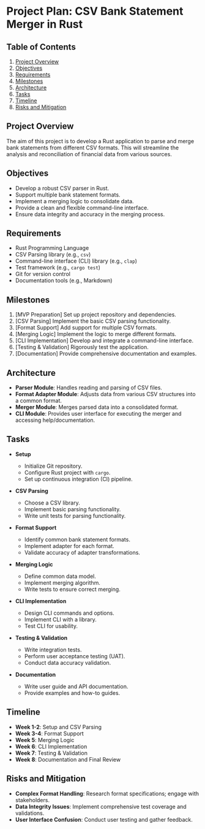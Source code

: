 # Project Plan: CSV Bank Statement Merger in Rust

## Table of Contents
1. [Project Overview](#project-overview)
2. [Objectives](#objectives)
3. [Requirements](#requirements)
4. [Milestones](#milestones)
5. [Architecture](#architecture)
6. [Tasks](#tasks)
7. [Timeline](#timeline)
8. [Risks and Mitigation](#risks-and-mitigation)

## Project Overview
The aim of this project is to develop a Rust application to parse and merge bank statements from different CSV formats. This will streamline the analysis and reconciliation of financial data from various sources.

## Objectives
- Develop a robust CSV parser in Rust.
- Support multiple bank statement formats.
- Implement a merging logic to consolidate data.
- Provide a clean and flexible command-line interface.
- Ensure data integrity and accuracy in the merging process.

## Requirements
- Rust Programming Language
- CSV Parsing library (e.g., `csv`)
- Command-line interface (CLI) library (e.g., `clap`)
- Test framework (e.g., `cargo test`)
- Git for version control
- Documentation tools (e.g., Markdown)

## Milestones
1. [MVP Preparation] Set up project repository and dependencies.
2. [CSV Parsing] Implement the basic CSV parsing functionality.
3. [Format Support] Add support for multiple CSV formats.
4. [Merging Logic] Implement the logic to merge different formats.
5. [CLI Implementation] Develop and integrate a command-line interface.
6. [Testing & Validation] Rigorously test the application.
7. [Documentation] Provide comprehensive documentation and examples.

## Architecture
- **Parser Module**: Handles reading and parsing of CSV files.
- **Format Adapter Module**: Adjusts data from various CSV structures into a common format.
- **Merger Module**: Merges parsed data into a consolidated format.
- **CLI Module**: Provides user interface for executing the merger and accessing help/documentation.

## Tasks
- **Setup**
  - Initialize Git repository.
  - Configure Rust project with `cargo`.
  - Set up continuous integration (CI) pipeline.

- **CSV Parsing**
  - Choose a CSV library.
  - Implement basic parsing functionality.
  - Write unit tests for parsing functionality.

- **Format Support**
  - Identify common bank statement formats.
  - Implement adapter for each format.
  - Validate accuracy of adapter transformations.

- **Merging Logic**
  - Define common data model.
  - Implement merging algorithm.
  - Write tests to ensure correct merging.

- **CLI Implementation**
  - Design CLI commands and options.
  - Implement CLI with a library.
  - Test CLI for usability.

- **Testing & Validation**
  - Write integration tests.
  - Perform user acceptance testing (UAT).
  - Conduct data accuracy validation.

- **Documentation**
  - Write user guide and API documentation.
  - Provide examples and how-to guides.

## Timeline
- **Week 1-2**: Setup and CSV Parsing
- **Week 3-4**: Format Support
- **Week 5**: Merging Logic
- **Week 6**: CLI Implementation
- **Week 7**: Testing & Validation
- **Week 8**: Documentation and Final Review

## Risks and Mitigation
- **Complex Format Handling**: Research format specifications; engage with stakeholders.
- **Data Integrity Issues**: Implement comprehensive test coverage and validations.
- **User Interface Confusion**: Conduct user testing and gather feedback.
